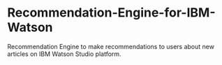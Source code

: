 # Recommendation-Engine-for-IBM-Watson
Recommendation Engine to make recommendations to users about new articles on IBM Watson Studio platform.
